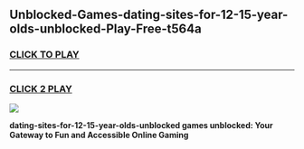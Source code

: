 
## Unblocked-Games-dating-sites-for-12-15-year-olds-unblocked-Play-Free-t564a
<h3>
<a href="https://premium76.site?title=dating-sites-for-12-15-year-olds-unblocked&ref=20M">CLICK TO PLAY</a></h3>
<hr>

<h3>
<a href="https://premium76.site?title=dating-sites-for-12-15-year-olds-unblocked&ref=20M">CLICK 2 PLAY</a>
  
</h3>

<a href="https://premium76.site?title=dating-sites-for-12-15-year-olds-unblocked&ref=19M"><img src="https://clearcache.store/games.png"></a>


**dating-sites-for-12-15-year-olds-unblocked games unblocked: Your Gateway to Fun and Accessible Online Gaming**

